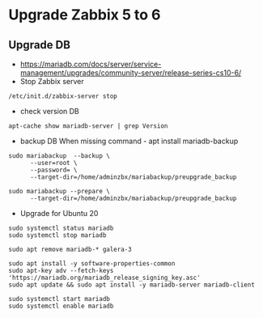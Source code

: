 # Upgrade Zabbix 5 to 6

## Upgrade DB
- https://mariadb.com/docs/server/service-management/upgrades/community-server/release-series-cs10-6/
- Stop Zabbix server
```
/etc/init.d/zabbix-server stop
```

- check version DB
```
apt-cache show mariadb-server | grep Version
```

- backup DB
	When missing command - apt install mariadb-backup
```
sudo mariabackup  --backup \
      --user=root \
      --password= \
      --target-dir=/home/adminzbx/mariabackup/preupgrade_backup
	  
sudo mariabackup --prepare \
      --target-dir=/home/adminzbx/mariabackup/preupgrade_backup
```

- Upgrade for Ubuntu 20
```
sudo systemctl status mariadb
sudo systemctl stop mariadb

sudo apt remove mariadb-* galera-3

sudo apt install -y software-properties-common
sudo apt-key adv --fetch-keys 'https://mariadb.org/mariadb_release_signing_key.asc'
sudo apt update && sudo apt install -y mariadb-server mariadb-client

sudo systemctl start mariadb
sudo systemctl enable mariadb
```

